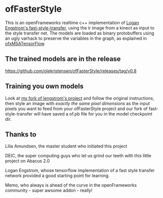 # ofFasterStyle

This is an openFrameworks realtime c++ implementation of [Logan Engstrom's fast-style-transfer](https://github.com/lengstrom/fast-style-transfer), using the ir image from a kinect as input to the style transfer net. The models are loaded as binary protobuffers using an ugly varhack to preserve the variables in the graph, as explained in [ofxMSATensorFlow](https://github.com/memo/ofxMSATensorFlow).

## The trained models are in the release
https://github.com/olekristensen/ofFasterStyle/releases/tag/v0.8

## Training you own models
Look at [my fork of lengstrom's project](https://github.com/olekristensen/fast-style-transfer) and follow the original instructions, then style an image with *exactly the same pixel dimensions* as the input pixels you want to feed from your ofFasterStyle project and our fork of fast-style-transfer will have saved a of.pb file for you in the model checkpoint dir. 

## Thanks to
Lilia Amundsen, the master student who initiated this project

DEIC, the super computing guys who let us grind our teeth with this little project on Abacus 2.0 

Logan Engstrom, whose tensorflow implementation of a fast style transfer network provided a good starting point for learning.

Memo, who always is ahead of the curve in the openFrameworks community - super awsome addon - really!
